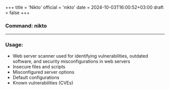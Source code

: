 +++
title = 'Nikto'
official = 'nikto'
date = 2024-10-03T16:00:52+03:00
draft = false
+++

### Command: nikto
***
### Usage:

- Web server scanner used for identifying vulnerabilities, outdated software, and security misconfigurations in web servers
- Insecure files and scripts
- Misconfigured server options
- Default configurations
- Known vulnerabilities (CVEs)
